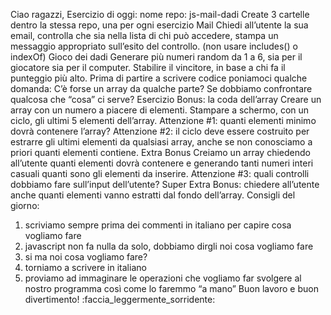Ciao ragazzi,
Esercizio di oggi:
nome repo: js-mail-dadi
Create 3 cartelle dentro la stessa repo, una per ogni esercizio
Mail
Chiedi all’utente la sua email,
controlla che sia nella lista di chi può accedere,
stampa un messaggio appropriato sull’esito del controllo.
(non usare includes() o indexOf)
Gioco dei dadi
Generare più  numeri random da 1 a 6, sia per il giocatore sia per il computer.
Stabilire il vincitore, in base a chi fa il punteggio più alto.
Prima di partire a scrivere codice poniamoci qualche domanda:
C’è forse un array da qualche parte?
Se dobbiamo confrontare qualcosa che “cosa” ci serve?
Esercizio Bonus: la coda dell’array
Creare un array con un numero a piacere di elementi.
Stampare a schermo, con un ciclo, gli ultimi 5 elementi dell’array.
Attenzione #1: quanti elementi minimo dovrà contenere l’array?
Attenzione #2: il ciclo deve essere costruito per estrarre gli ultimi elementi da qualsiasi array, anche se non conosciamo a priori quanti elementi contiene.
Extra Bonus
Creiamo un array chiedendo all’utente quanti elementi dovrà contenere e generando tanti numeri interi casuali quanti sono gli elementi da inserire.
Attenzione #3: quali controlli dobbiamo fare sull’input dell’utente?
Super Extra Bonus: chiedere all’utente anche quanti elementi vanno estratti dal fondo dell’array.
Consigli del giorno:
1. scriviamo sempre prima dei commenti in italiano per capire cosa vogliamo fare
2. javascript non fa nulla da solo, dobbiamo dirgli noi cosa vogliamo fare
3. si ma noi cosa vogliamo fare?
4. torniamo a scrivere in italiano
5. proviamo ad immaginare le operazioni che vogliamo far svolgere al nostro programma così come lo faremmo “a mano”
Buon lavoro e buon divertimento! :faccia_leggermente_sorridente: